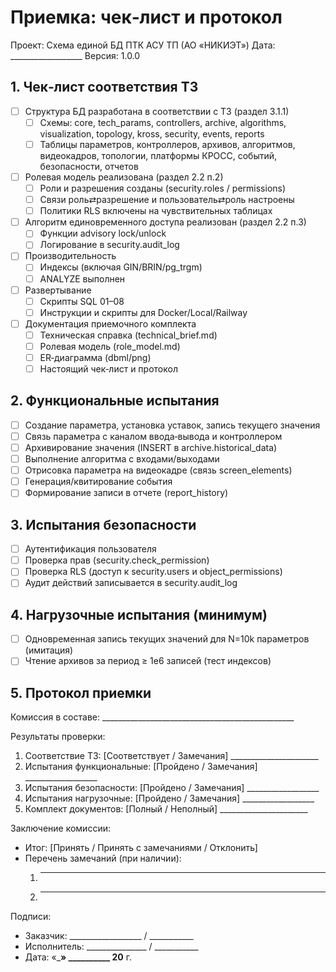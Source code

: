 # Приемка: чек‑лист и протокол

Проект: Схема единой БД ПТК АСУ ТП (АО «НИКИЭТ»)
Дата: __________________
Версия: 1.0.0

## 1. Чек‑лист соответствия ТЗ

- [ ] Структура БД разработана в соответствии с ТЗ (раздел 3.1.1)
  - [ ] Схемы: core, tech_params, controllers, archive, algorithms, visualization, topology, kross, security, events, reports
  - [ ] Таблицы параметров, контроллеров, архивов, алгоритмов, видеокадров, топологии, платформы КРОСС, событий, безопасности, отчетов
- [ ] Ролевая модель реализована (раздел 2.2 п.2)
  - [ ] Роли и разрешения созданы (security.roles / permissions)
  - [ ] Связи роль⇄разрешение и пользователь⇄роль настроены
  - [ ] Политики RLS включены на чувствительных таблицах
- [ ] Алгоритм единовременного доступа реализован (раздел 2.2 п.3)
  - [ ] Функции advisory lock/unlock
  - [ ] Логирование в security.audit_log
- [ ] Производительность
  - [ ] Индексы (включая GIN/BRIN/pg_trgm)
  - [ ] ANALYZE выполнен
- [ ] Развертывание
  - [ ] Скрипты SQL 01–08
  - [ ] Инструкции и скрипты для Docker/Local/Railway
- [ ] Документация приемочного комплекта
  - [ ] Техническая справка (technical_brief.md)
  - [ ] Ролевая модель (role_model.md)
  - [ ] ER‑диаграмма (dbml/png)
  - [ ] Настоящий чек‑лист и протокол

## 2. Функциональные испытания

- [ ] Создание параметра, установка уставок, запись текущего значения
- [ ] Связь параметра с каналом ввода‑вывода и контроллером
- [ ] Архивирование значения (INSERT в archive.historical_data)
- [ ] Выполнение алгоритма с входами/выходами
- [ ] Отрисовка параметра на видеокадре (связь screen_elements)
- [ ] Генерация/квитирование события
- [ ] Формирование записи в отчете (report_history)

## 3. Испытания безопасности

- [ ] Аутентификация пользователя
- [ ] Проверка прав (security.check_permission)
- [ ] Проверка RLS (доступ к security.users и object_permissions)
- [ ] Аудит действий записывается в security.audit_log

## 4. Нагрузочные испытания (минимум)

- [ ] Одновременная запись текущих значений для N=10k параметров (имитация)
- [ ] Чтение архивов за период ≥ 1e6 записей (тест индексов)

## 5. Протокол приемки

Комиссия в составе: ________________________________________________

Результаты проверки:

1) Соответствие ТЗ:  [Соответствует / Замечания] ______________________
2) Испытания функциональные:  [Пройдено / Замечания] __________________
3) Испытания безопасности:    [Пройдено / Замечания] __________________
4) Испытания нагрузочные:     [Пройдено / Замечания] __________________
5) Комплект документов:       [Полный / Неполный] ______________________

Заключение комиссии:

- Итог:  [Принять / Принять с замечаниями / Отклонить]
- Перечень замечаний (при наличии):
  1. ________________________________________________________________
  2. ________________________________________________________________

Подписи:

- Заказчик: __________________ / ___________
- Исполнитель: _______________ / ___________
- Дата: «___» __________ 20__ г.
